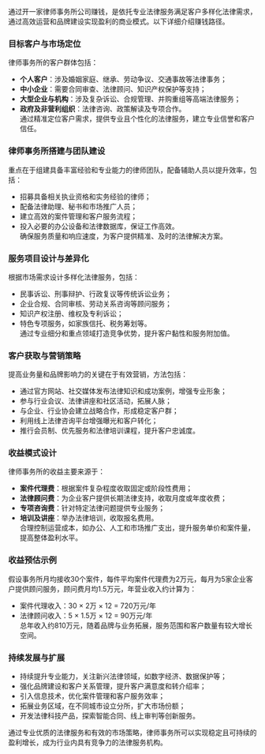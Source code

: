通过开一家律师事务所公司赚钱，是依托专业法律服务满足客户多样化法律需求，通过高效运营和品牌建设实现盈利的商业模式。以下详细介绍赚钱路径。

### 目标客户与市场定位  
律师事务所的客户群体包括：  
* **个人客户**：涉及婚姻家庭、继承、劳动争议、交通事故等法律事务；  
* **中小企业**：需要合同审查、法律顾问、知识产权保护等支持；  
* **大型企业与机构**：涉及复杂诉讼、合规管理、并购重组等高端法律服务；  
* **政府及非营利组织**：法律咨询、政策解读及专项合作。  
通过精准定位客户需求，提供专业且个性化的法律服务，建立专业信誉和客户信任。

### 律师事务所搭建与团队建设  
重点在于组建具备丰富经验和专业能力的律师团队，配备辅助人员以提升效率，包括：  
* 招募具备相关执业资格和实务经验的律师；  
* 配备法律助理、秘书和市场推广人员；  
* 建立高效的案件管理和客户服务流程；  
* 投入必要的办公设备和法律数据库，保证工作高效。  
确保服务质量和响应速度，为客户提供精准、及时的法律解决方案。

### 服务项目设计与差异化  
根据市场需求设计多样化法律服务，包括：  
* 民事诉讼、刑事辩护、行政复议等传统诉讼业务；  
* 企业合规、合同审核、劳动关系咨询等顾问服务；  
* 知识产权注册、维权及专利诉讼；  
* 特色专项服务，如家族信托、税务筹划等。  
通过专业细分和重点领域打造竞争优势，提升客户黏性和服务附加值。

### 客户获取与营销策略  
提高业务量和品牌影响力的关键在于有效营销，方法包括：  
* 通过官方网站、社交媒体发布法律知识和成功案例，增强专业形象；  
* 参与行业会议、法律讲座和社区活动，拓展人脉；  
* 与企业、行业协会建立战略合作，形成稳定客户群；  
* 利用线上法律咨询平台增强曝光和客户转化；  
* 推行会员制、优先服务和法律培训课程，提升客户忠诚度。  

### 收益模式设计  
律师事务所的收益主要来源于：  
* **案件代理费**：根据案件复杂程度收取固定或阶段性费用；  
* **法律顾问费**：为企业客户提供长期法律支持，收取月度或年度收费；  
* **专项咨询费**：针对特定法律问题提供专业服务；  
* **培训及讲座**：举办法律培训，收取报名费用。  
合理控制运营成本，如办公、人工和市场推广支出，提升服务单价和案件量，提高整体盈利水平。

### 收益预估示例  
假设事务所月均接收30个案件，每件平均案件代理费为2万元，每月为5家企业客户提供顾问服务，顾问费月均1.5万元，年营业收入约计算为：  
* 案件代理收入：30 × 2万 × 12 = 720万元/年  
* 法律顾问收入：5 × 1.5万 × 12 = 90万元/年  
总年收入约810万元，随着品牌与业务拓展，服务范围和客户数量有较大增长空间。

### 持续发展与扩展  
* 持续提升专业能力，关注新兴法律领域，如数字经济、数据保护等；  
* 强化品牌建设和客户关系管理，提升客户满意度和转介绍率；  
* 引入信息技术，优化案件管理和客户服务效率；  
* 拓展业务区域，在不同城市设立分所，扩大市场份额；  
* 开发法律科技产品，探索智能合同、线上审判等创新服务。  

通过专业优质的法律服务和有效的市场策略，律师事务所可以实现稳定且可持续的盈利增长，成为行业内具有竞争力的法律服务机构。